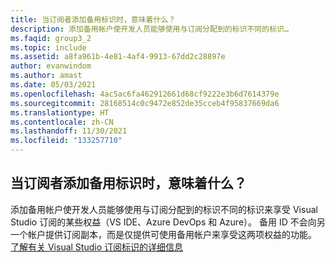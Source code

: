 ```yaml
---
title: 当订阅者添加备用标识时，意味着什么？
description: 添加备用帐户使开发人员能够使用与订阅分配到的标识不同的标识…
ms.faqid: group3_2
ms.topic: include
ms.assetid: a8fa961b-4e81-4af4-9913-67dd2c28897e
author: evanwindom
ms.author: amast
ms.date: 05/03/2021
ms.openlocfilehash: 4ac5ac6fa462912661d68cf9222e3b6d7614379e
ms.sourcegitcommit: 28168514c0c9472e852de35cceb4f95837669da6
ms.translationtype: HT
ms.contentlocale: zh-CN
ms.lasthandoff: 11/30/2021
ms.locfileid: "133257710"
---
```

## <a name="what-does-it-mean-when-my-subscribers-add-alternate-identities"></a>当订阅者添加备用标识时，意味着什么？

添加备用帐户使开发人员能够使用与订阅分配到的标识不同的标识来享受 Visual Studio 订阅的某些权益（VS IDE、Azure DevOps 和 Azure）。 备用 ID 不会向另一个帐户提供订阅副本，而是仅提供可使用备用帐户来享受这两项权益的功能。 [了解有关 Visual Studio 订阅标识的详细信息](https://docs.microsoft.com/visualstudio/subscriptions/vs-alternate-identity)
